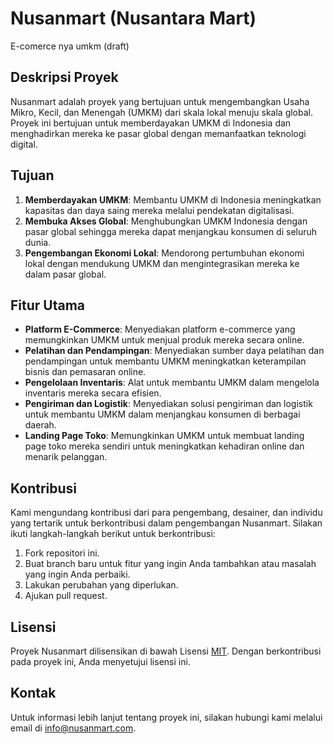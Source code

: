 # Nusanmart (Nusantara Mart)
E-comerce nya umkm (draft)


## Deskripsi Proyek

Nusanmart adalah proyek yang bertujuan untuk mengembangkan Usaha Mikro, Kecil, dan Menengah (UMKM) dari skala lokal menuju skala global. Proyek ini bertujuan untuk memberdayakan UMKM di Indonesia dan menghadirkan mereka ke pasar global dengan memanfaatkan teknologi digital.

## Tujuan

1. **Memberdayakan UMKM**: Membantu UMKM di Indonesia meningkatkan kapasitas dan daya saing mereka melalui pendekatan digitalisasi.
2. **Membuka Akses Global**: Menghubungkan UMKM Indonesia dengan pasar global sehingga mereka dapat menjangkau konsumen di seluruh dunia.
3. **Pengembangan Ekonomi Lokal**: Mendorong pertumbuhan ekonomi lokal dengan mendukung UMKM dan mengintegrasikan mereka ke dalam pasar global.

## Fitur Utama

- **Platform E-Commerce**: Menyediakan platform e-commerce yang memungkinkan UMKM untuk menjual produk mereka secara online.
- **Pelatihan dan Pendampingan**: Menyediakan sumber daya pelatihan dan pendampingan untuk membantu UMKM meningkatkan keterampilan bisnis dan pemasaran online.
- **Pengelolaan Inventaris**: Alat untuk membantu UMKM dalam mengelola inventaris mereka secara efisien.
- **Pengiriman dan Logistik**: Menyediakan solusi pengiriman dan logistik untuk membantu UMKM dalam menjangkau konsumen di berbagai daerah.
- **Landing Page Toko**: Memungkinkan UMKM untuk membuat landing page toko mereka sendiri untuk meningkatkan kehadiran online dan menarik pelanggan.

## Kontribusi

Kami mengundang kontribusi dari para pengembang, desainer, dan individu yang tertarik untuk berkontribusi dalam pengembangan Nusanmart. Silakan ikuti langkah-langkah berikut untuk berkontribusi:

1. Fork repositori ini.
2. Buat branch baru untuk fitur yang ingin Anda tambahkan atau masalah yang ingin Anda perbaiki.
3. Lakukan perubahan yang diperlukan.
4. Ajukan pull request.

## Lisensi

Proyek Nusanmart dilisensikan di bawah Lisensi [MIT](LICENSE). Dengan berkontribusi pada proyek ini, Anda menyetujui lisensi ini.

## Kontak

Untuk informasi lebih lanjut tentang proyek ini, silakan hubungi kami melalui email di [info@nusanmart.com](mailto:info@nusanmart.com).
